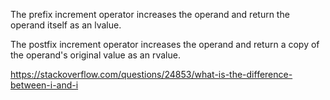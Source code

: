 

The prefix increment operator increases the operand and return the operand itself as an lvalue.

The postfix increment operator increases the operand and return a copy of the operand's original value as an rvalue.

https://stackoverflow.com/questions/24853/what-is-the-difference-between-i-and-i